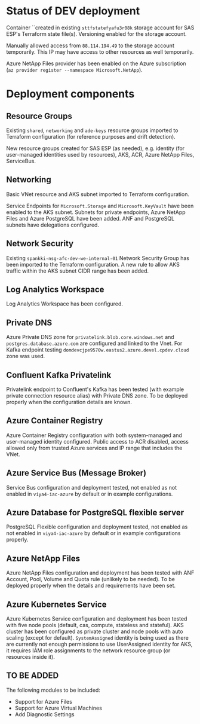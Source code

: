 # Status of DEV deployment

Container ``created in existing `sttfstatefyafu3r08k` storage account for SAS ESP's Terraform state file(s).  Versioning enabled for the storage account.

Manually allowed access from `88.114.194.49` to the storage account temporarily.  This IP may have access to other resources as well temporarily.

Azure NetApp Files provider has been enabled on the Azure subscription (`az provider register --namespace Microsoft.NetApp`).

# Deployment components

## Resource Groups

Existing `shared`, `networking` and `ade-keys` resource groups imported to Terraform configuration (for reference purposes and drift detection).

New resource groups created for SAS ESP (as needed), e.g. identity (for user-managed identities used by resources), AKS, ACR, Azure NetApp Files, ServiceBus.

## Networking

Basic VNet resource and AKS subnet imported to Terraform configuration.

Service Endpoints for `Microsoft.Storage` and `Microsoft.KeyVault` have been enabled to the AKS subnet.  Subnets for private endpoints, Azure NetApp Files and Azure PostgreSQL have been added.  ANF and PostgreSQL subnets have delegations configured.

## Network Security

Existing `spankki-nsg-afc-dev-we-internal-01` Network Security Group has been imported to the Terraform configuration.  A new rule to allow AKS traffic within the AKS subnet CIDR range has been added.

## Log Analytics Workspace

Log Analytics Workspace has been configured.

## Private DNS

Azure Private DNS zone for `privatelink.blob.core.windows.net` and `postgres.database.azure.com` are configured and linked to the Vnet.  For Kafka endpoint testing `domdevcjpe9570w.eastus2.azure.devel.cpdev.cloud` zone was used.

## Confluent Kafka Privatelink

Privatelink endpoint to Confluent's Kafka has been tested (with example private connection resource alias) with Private DNS zone.  To be deployed properly when the configuration details are known.

## Azure Container Registry

Azure Container Registry configuration with both system-managed and user-managed identity configured.  Public access to ACR disabled, access allowed only from trusted Azure
services and IP range that includes the VNet.

## Azure Service Bus (Message Broker)

Service Bus configuration and deployment tested, not enabled as not enabled in `viya4-iac-azure` by default or in example configurations.

## Azure Database for PostgreSQL flexible server

PostgreSQL Flexible configuration and deployment tested, not enabled as not enabled in `viya4-iac-azure` by default or in example configurations properly.

## Azure NetApp Files

Azure NetApp Files configuration and deployment has been tested with ANF Account, Pool, Volume and Quota rule (unlikely to be needed).  To be deployed properly when the details and requirements have been set.

## Azure Kubernetes Service

Azure Kubernetes Service configuration and deployment has been tested with five node pools (default, cas, compute, stateless and stateful).  AKS cluster has been configured as private cluster and node pools with auto scaling (except for default).  `SystemAssigned` identity is being used as there are currently not enough permissions to use UserAssigned identity for AKS, it requires IAM role assignments to the network resource group (or resources inside it).

## TO BE ADDED

The following modules to be included:

- Support for Azure Files
- Support for Azure Virtual Machines
- Add Diagnostic Settings

